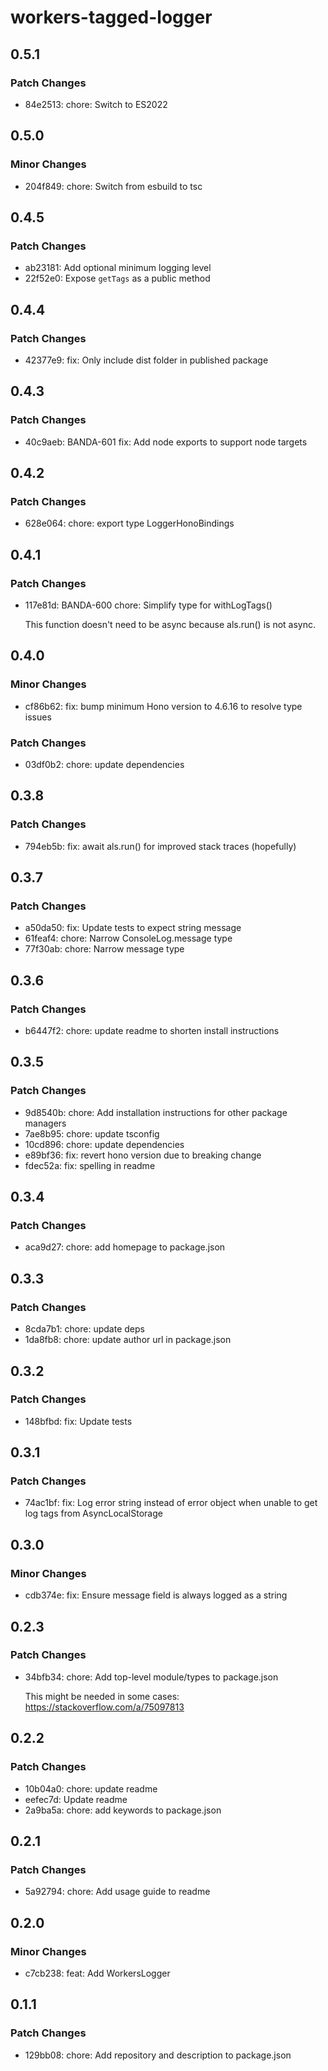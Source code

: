 # workers-tagged-logger

## 0.5.1

### Patch Changes

- 84e2513: chore: Switch to ES2022

## 0.5.0

### Minor Changes

- 204f849: chore: Switch from esbuild to tsc

## 0.4.5

### Patch Changes

- ab23181: Add optional minimum logging level
- 22f52e0: Expose `getTags` as a public method

## 0.4.4

### Patch Changes

- 42377e9: fix: Only include dist folder in published package

## 0.4.3

### Patch Changes

- 40c9aeb: BANDA-601 fix: Add node exports to support node targets

## 0.4.2

### Patch Changes

- 628e064: chore: export type LoggerHonoBindings

## 0.4.1

### Patch Changes

- 117e81d: BANDA-600 chore: Simplify type for withLogTags()

  This function doesn't need to be async because als.run() is not async.

## 0.4.0

### Minor Changes

- cf86b62: fix: bump minimum Hono version to 4.6.16 to resolve type issues

### Patch Changes

- 03df0b2: chore: update dependencies

## 0.3.8

### Patch Changes

- 794eb5b: fix: await als.run() for improved stack traces (hopefully)

## 0.3.7

### Patch Changes

- a50da50: fix: Update tests to expect string message
- 61feaf4: chore: Narrow ConsoleLog.message type
- 77f30ab: chore: Narrow message type

## 0.3.6

### Patch Changes

- b6447f2: chore: update readme to shorten install instructions

## 0.3.5

### Patch Changes

- 9d8540b: chore: Add installation instructions for other package managers
- 7ae8b95: chore: update tsconfig
- 10cd896: chore: update dependencies
- e89bf36: fix: revert hono version due to breaking change
- fdec52a: fix: spelling in readme

## 0.3.4

### Patch Changes

- aca9d27: chore: add homepage to package.json

## 0.3.3

### Patch Changes

- 8cda7b1: chore: update deps
- 1da8fb8: chore: update author url in package.json

## 0.3.2

### Patch Changes

- 148bfbd: fix: Update tests

## 0.3.1

### Patch Changes

- 74ac1bf: fix: Log error string instead of error object when unable to get log tags from AsyncLocalStorage

## 0.3.0

### Minor Changes

- cdb374e: fix: Ensure message field is always logged as a string

## 0.2.3

### Patch Changes

- 34bfb34: chore: Add top-level module/types to package.json

  This might be needed in some cases: https://stackoverflow.com/a/75097813

## 0.2.2

### Patch Changes

- 10b04a0: chore: update readme
- eefec7d: Update readme
- 2a9ba5a: chore: add keywords to package.json

## 0.2.1

### Patch Changes

- 5a92794: chore: Add usage guide to readme

## 0.2.0

### Minor Changes

- c7cb238: feat: Add WorkersLogger

## 0.1.1

### Patch Changes

- 129bb08: chore: Add repository and description to package.json
